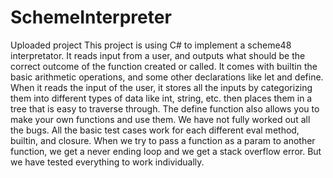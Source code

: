# SchemeInterpreter
Uploaded project
This project is using C# to implement a scheme48 interpretator.  It reads input from a user, and outputs what should be the correct outcome
of the function created or called.  It comes with builtin the basic arithmetic operations, and some other declarations like let and define.
When it reads the input of the user, it stores all the inputs by categorizing them into different types of data like int, string, etc. then 
places them in a tree that is easy to traverse through.  The define function also allows you to make your own functions and use them. 
We have not fully worked out all the bugs.
All the basic test cases work for each different eval method, builtin, and closure.
When we try to pass a function as a param to another function, we get a never ending loop and we get a stack overflow error.
But we have tested everything to work individually.
